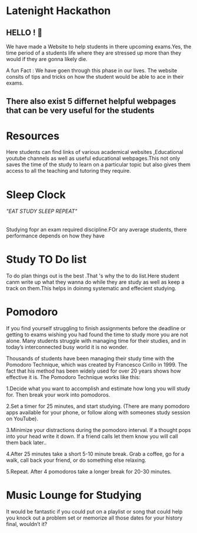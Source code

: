 # Latenight Hackathon
## HELLO ! 🐬
We have made a Website to help students in there upcoming exams.Yes, the time period of a students life where they are stressed up more than they would if they are gonna likely die.

A fun Fact : We have goen through this phase in our lives.
The website consits of tips and tricks on how the student would be able to ace in their exams.
## There also exist 5 differnet helpful webpages that can be very useful for the students
# Resources 
Here students can find links of various academical websites ,Educational youtube channels as well as useful educational webpages.This not only saves the time of the study to learn on a particular topic but also gives them access to all the teaching and tutoring they require.


# Sleep Clock
###### "EAT STUDY SLEEP REPEAT"
Studying fopr an exam required discipline.FOr any average students, there performance depends on how they have 
# Study TO Do list
To do plan things out is the best .That 's why the to do list.Here student canm write up what they wanna do while they are study as well as keep a track on them.This helps in doinmg systematic and effecient studying.
# Pomodoro
If you find yourself struggling to finish assignments before the deadline or getting to exams wishing you had found the time to study more you are not alone. Many students struggle with managing time for their studies, and in today’s interconnected busy world it is no wonder.

Thousands of students have been managing their study time with the Pomodoro Technique, which was created by Francesco Cirillo in 1999. The fact that his method has been widely used for over 20 years shows how effective it is.
The Pomodoro Technique works like this:

1.Decide what you want to accomplish and estimate how long you will study for. Then break your work into pomodoros.

2.Set a timer for 25 minutes, and start studying. (There are many pomodoro apps available for your phone, or follow along with someones study session on YouTube).

3.Minimize your distractions during the pomodoro interval. If a thought pops into your head write it down. If a friend calls let them know you will call them back 
later.. 

4.After 25 minutes take a short 5-10 minute break. Grab a coffee, go for a walk, call back your friend, or do something else relaxing.

5.Repeat. After 4 pomodoros take a longer break for 20-30 minutes.

# Music Lounge for Studying

It would be fantastic if you could put on a playlist or song that could help you knock out a problem set or memorize all those dates for your history final, wouldn’t it?
